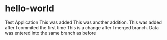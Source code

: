 # hello-world
Test Application
This was added
This was another addition.
This was added after I commited the first time
This is a change after I merged branch.  Data was entered into the same branch as before
